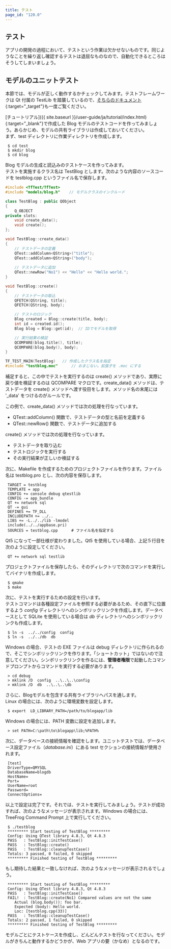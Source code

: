 ```yaml
---
title: テスト
page_id: "120.0"
---
```


## テスト

アプリの開発の過程において、テストという作業は欠かせないものです。同じようなことを繰り返し確認するテストは退屈なものなので、自動化できるところはそうしてしまいましょう。

## モデルのユニットテスト

本節では、モデルが正しく動作するかチェックしてみます。テストフレームワークは Qt 付属の TestLib を踏襲しているので、[そちらのドキュメント](http://doc.qt.io/qt-5/qtest-overview.html){:target="_target"}も一度ご覧ください。

[チュートリアル]({{ site.baseurl }}/user-guide/ja/tutorial/index.html){:target="_blank"}で作成した Blog モデルのテストコードを作ってみましょう。あらかじめ、モデルの共有ライブラリは作成しておいてください。<br>
まず、test ディレクトリに作業ディレクトリを作成します。

```
 $ cd test
 $ mkdir blog
 $ cd blog
```

Blog モデルの生成と読込みのテストケースを作ってみます。<br>
テストを実施するクラス名は TestBlog とします。次のような内容のソースコードを testblog.cpp というファイル名で保存します。

```c++
#include <TfTest/TfTest>
#include "models/blog.h"    // モデルクラスのインクルード

class TestBlog : public QObject
{
    Q_OBJECT
private slots:
    void create_data();
    void create();
};

void TestBlog::create_data()
{
    // テストデータの定義
    QTest::addColumn<QString>("title"); 
    QTest::addColumn<QString>("body");
   
    // テストデータに追加
    QTest::newRow("No1") << "Hello" << "Hello world.";
}

void TestBlog::create()
{
    // テストデータの取込
    QFETCH(QString, title); 
    QFETCH(QString, body);

    // テストのロジック
    Blog created = Blog::create(title, body);
    int id = created.id();
    Blog blog = Blog::get(id);  // IDでモデルを取得

    // 実行結果の検証 
    QCOMPARE(blog.title(), title); 
    QCOMPARE(blog.body(), body);
}

TF_TEST_MAIN(TestBlog)   // 作成したクラス名を指定
#include "testblog.moc"      // おまじない。拡張子を .moc にする
```
 
補足すると、この中でテストを実行するのは create() メソッドであり、実際に戻り値を検証するのは QCOMPARE マクロです。create_data() メソッドは、テストデータを create() メソッドへ渡す役目をします。メソッド名の末尾には '_data' をつけるのがルールです。

この例で、create_data() メソッドでは次の処理を行なっています。

* QTest::addColumn() 関数で、テストデータの型と名前を定義する
* QTest::newRow() 関数で、テストデータに追加する

create() メソッドでは次の処理を行なっています。

* テストデータを取り込む
* テストロジックを実行する
* その実行結果が正しいか検証する

次に、Makefile を作成するためのプロジェクトファイルを作ります。ファイル名は testblog.pro とし、次の内容を保存します。

```
 TARGET = testblog
 TEMPLATE = app
 CONFIG += console debug qtestlib
 CONFIG -= app_bundle
 QT += network sql
 QT -= gui
 DEFINES += TF_DLL
 INCLUDEPATH += ../..
 LIBS += -L../../lib -lmodel
 include(../../appbase.pri)
 SOURCES = testblog.cpp      # ファイル名を指定する
```
 
Qt5 になって一部仕様が変わりました。Qt5 を使用している場合、上記５行目を次のように設定してください。

```
 QT += network sql testlib
```

プロジェクトファイルを保存したら、そのディレクトリで次のコマンドを実行してバイナリを作成します。

```
 $ qmake
 $ make
```

次に、テストを実行するための設定を行います。<br>
テストコマンドは各種設定ファイルを参照する必要があるため、その直下に位置するよう *config* ディレクトリへのシンボリックリンクを作成します。データベースとして SQLite を使用している場合は *db* ディレクトリへのシンボリックリンクも作成します。

```
 $ ln -s  ../../config  config
 $ ln -s  ../../db  db
```

Windows の場合、テストの EXE ファイルは debug ディレクトリに作られるので、そこでシンボリックリンクを作ります。「ショートカット」ではないので注意してください。シンボリックリンクを作るには、**管理者権限**で起動したコマンドプロンプトからコマンドを実行する必要があります。

```
 > cd debug 
 > mklink /D  config  ..\..\..\config
 > mklink /D  db  ..\..\..\db
```

さらに、Blogモデルを包含する共有ライブラリへパスを通します。<br>
Linux の場合には、次のように環境変数を設定します。

```
 $ export  LD_LIBRARY_PATH=/path/to/blogapp/lib
```

Windows の場合には、PATH 変数に設定を追加します。

```
 > set PATH=C:\path\to\blogapp\lib;%PATH%
```

次に、データベースの接続情報を確認をします。ユニットテストでは、データベース設定ファイル（*database.ini*）にある test セクションの接続情報が使用されます。

```
 [test]
 DriverType=QMYSQL
 DatabaseName=blogdb
 HostName=
 Port=
 UserName=root
 Password=
 ConnectOptions=
```

以上で設定は完了です。それでは、テストを実行してみましょう。テストが成功すれば、次のようなメッセージが表示されます。Windows の場合には、TreeFrog Command Prompt 上で実行してください。

```
 $ ./testblog
 ********* Start testing of TestBlog *********
 Config: Using QTest library 4.8.3, Qt 4.8.3
 PASS   : TestBlog::initTestCase()
 PASS   : TestBlog::create()
 PASS   : TestBlog::cleanupTestCase()
 Totals: 3 passed, 0 failed, 0 skipped
 ********* Finished testing of TestBlog *********
```

もし期待した結果と一致しなければ、次のようなメッセージが表示されるでしょう。

```
 ********* Start testing of TestBlog *********
 Config: Using QTest library 4.8.3, Qt 4.8.3
 PASS   : TestBlog::initTestCase()
 FAIL!  : TestBlog::create(No1) Compared values are not the same
    Actual (blog.body()): foo bar.
    Expected (body): Hello world.
    Loc: [testblog.cpp(33)]
 PASS   : TestBlog::cleanupTestCase()
 Totals: 2 passed, 1 failed, 0 skipped
 ********* Finished testing of TestBlog *********
```  
 
モデルごとにテストケースを作成し、どんどんテストを行なってください。モデルがきちんと動作するかどうかが、Web アプリの要（かなめ）となるのです。